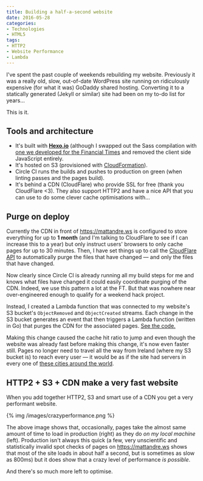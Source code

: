 ```yaml
---
title: Building a half-a-second website
date: 2016-05-28
categories:
- Technologies
- HTML5
tags:
- HTTP2
- Website Performance
- Lambda
---
```

I've spent the past couple of weekends rebuilding my website.  Previously it was a really old, slow, out-of-date WordPress site running on ridiculously expensive (for what it was) GoDaddy shared hosting.  Converting it to a statically generated (Jekyll or similar) site had been on my to-do list for years…

This is it.

## Tools and architecture

- It's built with **[Hexo.io](https://hexo.io/)** (although I swapped out the Sass compilation with [one we developed for the Financial Times](https://github.com/Financial-Times/n-makefile) and removed the client side JavaScript entirely.
- It's hosted on S3 (provisioned with [CloudFormation](https://github.com/matthew-andrews/mattandre.ws/blob/master/templates/stack.json)).
- Circle CI runs the builds and pushes to production on green (when linting passes and the pages build).
- It's behind a CDN (CloudFlare) who provide SSL for free (thank you CloudFlare <3).  They also support HTTP2 and have a nice API that you can use to do some clever cache optimisations with…

## Purge on deploy

Currently the CDN in front of https://mattandre.ws is configured to store everything for up to **1 month** (and I'm talking to CloudFlare to see if I can increase this to a year) but only instruct users' browsers to only cache pages for up to 30 minutes.  Then, I have set things up to call the [CloudFlare API](https://api.cloudflare.com/#zone-purge-individual-files-by-url-and-cache-tags) to automatically purge the files that have changed — and only the files that have changed.

Now clearly since Circle CI is already running all my build steps for me and knows what files have changed it could easily coordinate purging of the CDN.  Indeed, we use this pattern a lot at the FT.  But that was nowhere near over-engineered enough to qualify for a weekend hack project.

Instead, I created a Lambda function that was connected to my website's S3 bucket's `ObjectRemoved` and `ObjectCreated` streams.  Each change in the S3 bucket generates an event that then triggers a Lambda function (written in Go) that purges the CDN for the associated pages.  [See the code.](https://github.com/matthew-andrews/mattandre.ws-websitecdnpurge/blob/master/functions/purge/main.go)

Making this change caused the cache hit ratio to jump and even though the website was already fast before making this change, it's now even faster still.  Pages no longer need to travel all the way from Ireland (where my S3 bucket is) to reach every user — it would be as if the site had servers in every one of [these cities around the world](https://www.cloudflare.com/network-map/).

## HTTP2 + S3 + CDN make a very fast website

When you add together HTTP2, S3 and smart use of a CDN you get a very performant website.

{% img /images/crazyperformance.png %}

The above image shows that, occasionally, pages take the almost same amount of time to load in production (right) as they do _on my local machine_ (left).  Production isn't always this quick (a few, very unscientific and statistically invalid spot checks of pages on https://mattandre.ws shows that most of the site loads in about half a second, but is sometimes as slow as 800ms) but it does show that a crazy level of performance _is possible_.

And there's so much more left to optimise.

